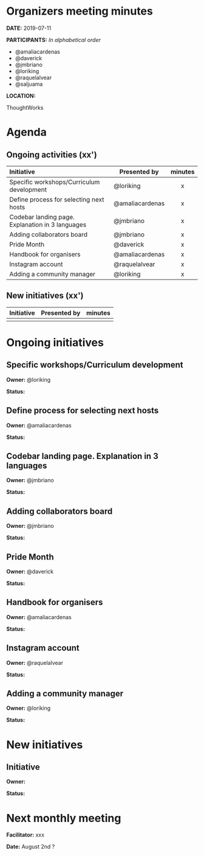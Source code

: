 # Organizers meeting minutes

**DATE:** 2019-07-11

**PARTICIPANTS:**
_In alphabetical order_

* @amaliacardenas
* @daverick
* @jmbriano
* @loriking
* @raquelalvear
* @saljuama


**LOCATION:**

ThoughtWorks

# Agenda

## Ongoing activities (xx')

|**Initiative**| Presented by |minutes|
|:------------|--------------|:--:|
|Specific workshops/Curriculum development|@loriking|x|
|Define process for selecting next hosts|@amaliacardenas|x|
|Codebar landing page. Explanation in 3 languages|@jmbriano|x|
|Adding collaborators board|@jmbriano|x|
|Pride Month|@daverick|x|
|Handbook for organisers|@amaliacardenas|x|
|Instagram account|@raquelalvear|x|
|Adding a community manager|@loriking|x|


## New initiatives (xx')

|**Initiative**| Presented by |minutes|
|:------------|--------------|:--:|
||||


# Ongoing initiatives

## Specific workshops/Curriculum development

**Owner:** @loriking

**Status:**


## Define process for selecting next hosts

**Owner:** @amaliacardenas

**Status:**


## Codebar landing page. Explanation in 3 languages

**Owner:** @jmbriano

**Status:**


## Adding collaborators board

**Owner:** @jmbriano

**Status:**


## Pride Month

**Owner:** @daverick

**Status:**


## Handbook for organisers

**Owner:** @amaliacardenas

**Status:**


## Instagram account

**Owner:** @raquelalvear

**Status:**


## Adding a community manager

**Owner:** @loriking

**Status:**



# New initiatives

## Initiative

**Owner:**

**Status:**

# Next monthly meeting

**Facilitator:** xxx

**Date:** August 2nd ?
